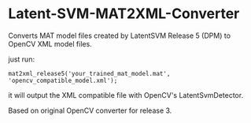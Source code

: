# Latent-SVM-MAT2XML-Converter

Converts MAT model files created by LatentSVM Release 5 (DPM) to OpenCV XML model files.

just run:
```
mat2xml_release5('your_trained_mat_model.mat', 'opencv_compatible_model.xml');
```
it will output the XML compatible file with OpenCV's LatentSvmDetector. 

Based on original OpenCV converter for release 3.
